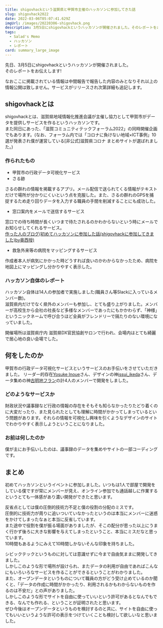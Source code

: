 ```yaml
---
title: shigovhackという滋賀県と甲賀市主催のハッカソンに参加してきた話
slug: shigovhack2022
date: 2022-03-06T05:07:41.629Z
imgUrl: /images/20220306-shigovhack.png
description: 3月5日にshigovhackというハッカソンが開催されました。そのレポートをお伝えします!
tags:
  - Salad's Memo
  - ハッカソン
  - レポート
card: summary_large_image
---
```

先日、3月5日にshigovhackというハッカソンが開催されました。  
そのレポートをお伝えします!

なおここに掲載されている情報は中間報告で報告した内容のみとなりそれ以上の情報公開は致しません。サービスがリリースされ次第詳細も追記します。

## shigovhackとは
shigovhackとは、滋賀県地域情報化推進会議が主催し協力として甲賀市がデータを提供しサービスを作るというハッカソンです。  
また同日にあった、「滋賀コミュニティテックフォーラム2022」の同時開催企画でもあります。(なお、フォーラム内では「コロナに負けない地域×ICT事例」10選が発表され僕が運営している[非公式]滋賀県コロナ まとめサイトが選ばれました。)

### 作られたもの
- 甲賀市の行政データ可視化サービス
- さる跡

さるの群れの情報を掲載するアプリ。メール配信で送られてくる情報がテキストだけで場所が分かりにくいという点を克服した。また、さるの群れのGPSを捕捉するため走り回りデータを入力する職員の手間を削減することにも成功した。

- 窓口案内をメールで送信するサービス

窓口での待ち時間が長くいつまで待たされるのかわからないという時にメールでお知らせしてくれるサービス。  
[作った人のブログ(初めてハッカソンに参加した話(shigovhackに参加してきました)by奥西授)](https://note.com/250ritsumei/n/n656cd143c6ca)

- 救急外来等の病院をマッピングするサービス

作成者本人が病気にかかった時どうすれば良いのかわからなかったため、病院を地図上にマッピングし分かりやすく表示した。

### ハッカソン自体のレポート
ハッカソン自体は14人の参加者で実施しました(職員さん等Slackに入っているメンバー数)。  
滋賀県内だけでなく県外のメンバーも参加し、とても盛り上がりました。メンバーが高校生から会社の社長など多様なメンバーであったにもかかわらず、「神様」というニックネームで呼び合うほど全員がフレンドリーで隔たりのない環境になっていました。

開催場所は滋賀県庁内 滋賀県DX官民協創サロンで行われ、会場内はとても綺麗で居心地の良い会場でした。

## 何をしたのか
甲賀市の行政データ可視化サービスというサービスのお手伝いをさせていただきました。 
リーダー的存在[Yosuke Inoue](https://twitter.com/inoue2002)さん、デザインの神[issui_ikeda](https://twitter.com/issui_ikeda)さん、データ集めの神[古明地フラン](https://twitter.com/Komeiji_Fran)の計4人のメンバーで開発をしました。

### どのようなサービスか
財政状況や議事録など行政の情報の存在をそもそも知らなかったりたどり着くのに大変だったり、また見られたとしても理解に時間がかかってしまっているという問題があります。それらの情報を可視化し興味を引くようなデザインのサイトでわかりやすく表示しようということになりました。

### お前は何したのか
僕が主にお手伝いしたのは、議事録のデータを集めやサイトの一部コーディングです。

## まとめ
初めてハッカソンというイベントに参加しました。いつもは1人で部屋で開発をしている僕ですが常にメンバーが見え、オンライン参加でも通話越しに作業するというとても一体感があり濃い開発ができたと思います。

反省点としては僕の圧倒的技術力不足と僕の役割の分配のミスです。  
圧倒的に技術力が周りに追いついていなかったというのは本当にメンバーに迷惑をかけてしまったなぁと本当に反省しています。  
また途中で役割を僕が振る場面がありましたが、そこの配分が思った以上にうまく行かず後ろに大きな影響を与えてしまったということ、本当にミスだなと思っています。  
10時間もあるようにみえて10時間しかないそんな印象を持ちました。  

シビックテックというものに対しては意識せずに今まで自由気ままに開発してきました。  
しかしこのような形で場所が設けられ、またデータの利用が自由であればこんなにもいろいろなサービスを作ることができるということがわかりました。  
また、オープンデータというものについて職員の方がどう受け止めているのか聞くと、「データの作成に時間がかかったり、利用されるかもわからないものを作るのは不安だ」との声がありました。  
しかしこのような形でサイトを自由に使っていいという許可があるとなんでもできる、なんでも作れる、ということが証明されたと思います。  
ぜひ今後はオープンデータというものを検討するのと共に、サイトを自由に使ってもいいというような許可の表示をつけていくことも検討して欲しいなと思いました。